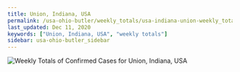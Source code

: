 ```yaml
---
title: Union, Indiana, USA
permalink: /usa-ohio-butler/weekly_totals/usa-indiana-union-weekly_totals.html
last_updated: Dec 11, 2020
keywords: ["Union, Indiana, USA", "weekly totals"]
sidebar: usa-ohio-butler_sidebar
---
```


![Weekly Totals of Confirmed Cases for Union, Indiana, USA](/covid_tracker/images/graphs/usa-indiana-union-weekly_totals_graph.png)
